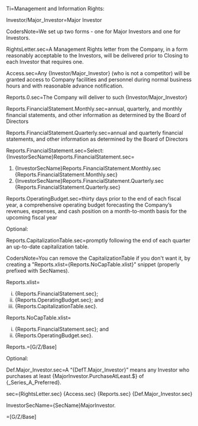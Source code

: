 
Ti=Management and Information Rights:

Investor/Major_Investor=Major Investor

CodersNote=We set up two forms - one for Major Investors and one for Investors. 

RightsLetter.sec=A Management Rights letter from the Company, in a form reasonably acceptable to the Investors, will be delivered prior to Closing to each Investor that requires one.

Access.sec=Any {Investor/Major_Investor} (who is not a competitor) will be granted access to Company facilities and personnel during normal business hours and with reasonable advance notification.

Reports.0.sec=The Company will deliver to such {Investor/Major_Investor}

Reports.FinancialStatement.Monthly.sec=annual, quarterly, and monthly financial statements, and other information as determined by the Board of Directors

Reports.FinancialStatement.Quarterly.sec=annual and quarterly financial statements, and other information as determined by the Board of Directors

Reports.FinancialStatement.sec=<span class='select'>Select: {InvestorSecName}Reports.FinancialStatement.sec=</span><ol><li><span class='select'>{InvestorSecName}Reports.FinancialStatement.Monthly.sec</span> {Reports.FinancialStatement.Monthly.sec}</li><li><span class='select'>{InvestorSecName}Reports.FinancialStatement.Quarterly.sec</span> {Reports.FinancialStatement.Quarterly.sec}</li></ol>

Reports.OperatingBudget.sec=thirty days prior to the end of each fiscal year, a comprehensive operating budget forecasting the Company’s revenues, expenses, and cash position on a month-to-month basis for the upcoming fiscal year

Optional:

Reports.CapitalizationTable.sec=promptly following the end of each quarter an up-to-date capitalization table.

CodersNote=You can remove the CapitalizationTable if you don't want it, by creating a "Reports.xlist={Reports.NoCapTable.xlist}" snippet (properly prefixed with SecNames).

Reports.xlist=<ol type='i'><li>{Reports.FinancialStatement.sec};</li><li>{Reports.OperatingBudget.sec}; and</li><li>{Reports.CapitalizationTable.sec}.</li></ol>

Reports.NoCapTable.xlist=<ol type='i'><li>{Reports.FinancialStatement.sec}; and</li><li>{Reports.OperatingBudget.sec}.</li></ol>

Reports.=[G/Z/Base]

Optional:

Def.Major_Investor.sec=A “{DefT.Major_Investor}” means any Investor who purchases at least {MajorInvestor.PurchaseAtLeast.$} of {_Series_A_Preferred}.

sec={RightsLetter.sec} {Access.sec} {Reports.sec} {Def.Major_Investor.sec}

InvestorSecName={SecName}MajorInvestor.

=[G/Z/Base]
